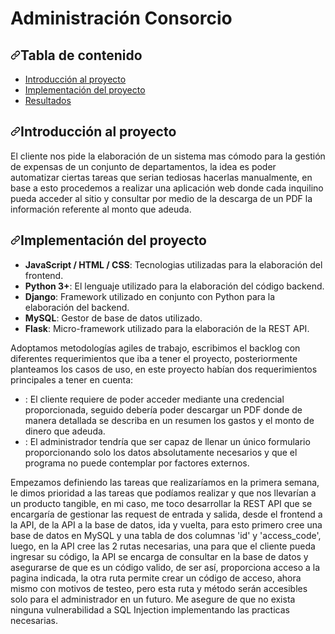 <h1>Administración Consorcio</h1>

<h2><a id="user-content-tabla-de-contenido" class="anchor" aria-hidden="true" href="#tabla-de-contenido"><svg class="octicon octicon-link" viewBox="0 0 16 16" version="1.1" width="16" height="16" aria-hidden="true"><path fill-rule="evenodd" d="M7.775 3.275a.75.75 0 001.06 1.06l1.25-1.25a2 2 0 112.83 2.83l-2.5 2.5a2 2 0 01-2.83 0 .75.75 0 00-1.06 1.06 3.5 3.5 0 004.95 0l2.5-2.5a3.5 3.5 0 00-4.95-4.95l-1.25 1.25zm-4.69 9.64a2 2 0 010-2.83l2.5-2.5a2 2 0 012.83 0 .75.75 0 001.06-1.06 3.5 3.5 0 00-4.95 0l-2.5 2.5a3.5 3.5 0 004.95 4.95l1.25-1.25a.75.75 0 00-1.06-1.06l-1.25 1.25a2 2 0 01-2.83 0z"></path></svg></a>Tabla de contenido
</h2>
<ul>
  <li><a href="#introduccion-al-proyecto">Introducción al proyecto</a></li>
  <li><a href="#implementaci%C3%B3n-del-proyecto">Implementación del proyecto</a></li>
  <li><a href="#resultados">Resultados</a></li>
</ul>

<h2><a id="user-content-introduccion-al-proyecto" class="anchor" aria-hidden="true" href="#introduccion-al-proyecto"><svg class="octicon octicon-link" viewBox="0 0 16 16" version="1.1" width="16" height="16" aria-hidden="true"><path fill-rule="evenodd" d="M7.775 3.275a.75.75 0 001.06 1.06l1.25-1.25a2 2 0 112.83 2.83l-2.5 2.5a2 2 0 01-2.83 0 .75.75 0 00-1.06 1.06 3.5 3.5 0 004.95 0l2.5-2.5a3.5 3.5 0 00-4.95-4.95l-1.25 1.25zm-4.69 9.64a2 2 0 010-2.83l2.5-2.5a2 2 0 012.83 0 .75.75 0 001.06-1.06 3.5 3.5 0 00-4.95 0l-2.5 2.5a3.5 3.5 0 004.95 4.95l1.25-1.25a.75.75 0 00-1.06-1.06l-1.25 1.25a2 2 0 01-2.83 0z"></path></svg></a>Introducción al proyecto</h2>

El cliente nos pide la elaboración de un sistema mas cómodo para la gestión de expensas de un conjunto de departamentos, la idea es poder automatizar ciertas tareas que serian tediosas hacerlas manualmente, en base a esto procedemos a realizar una aplicación web donde cada inquilino pueda acceder al sitio y consultar por medio de la descarga de un PDF la información referente al monto que adeuda.

<h2><a id="user-content-implementación-del-proyecto" class="anchor" aria-hidden="true" href="#implementación-del-proyecto"><svg class="octicon octicon-link" viewBox="0 0 16 16" version="1.1" width="16" height="16" aria-hidden="true"><path fill-rule="evenodd" d="M7.775 3.275a.75.75 0 001.06 1.06l1.25-1.25a2 2 0 112.83 2.83l-2.5 2.5a2 2 0 01-2.83 0 .75.75 0 00-1.06 1.06 3.5 3.5 0 004.95 0l2.5-2.5a3.5 3.5 0 00-4.95-4.95l-1.25 1.25zm-4.69 9.64a2 2 0 010-2.83l2.5-2.5a2 2 0 012.83 0 .75.75 0 001.06-1.06 3.5 3.5 0 00-4.95 0l-2.5 2.5a3.5 3.5 0 004.95 4.95l1.25-1.25a.75.75 0 00-1.06-1.06l-1.25 1.25a2 2 0 01-2.83 0z"></path></svg></a>Implementación del proyecto</h2>
<ul>
<li><strong>JavaScript / HTML / CSS</strong>: Tecnologias utilizadas para la elaboración del frontend.</li>
<li><strong>Python 3+</strong>: El lenguaje utilizado para la elaboración del código backend.</li>
<li><strong>Django</strong>: Framework utilizado en conjunto con Python para la elaboración del backend.</li>
<li><strong>MySQL</strong>: Gestor de base de datos utilizado.</li>
<li><strong>Flask</strong>: Micro-framework utilizado para la elaboración de la REST API.</li>
</ul>

Adoptamos metodologías agiles de trabajo, escribimos el backlog con diferentes requerimientos que iba a tener el proyecto, posteriormente planteamos los casos de uso, en este proyecto habían dos requerimientos principales a tener en cuenta:
<ul>
<li><strong> </strong>: El cliente requiere de poder acceder mediante una credencial proporcionada, seguido debería poder descargar un PDF donde de manera detallada se describa en un resumen los gastos y el monto de dinero que adeuda.</li>
<li><strong> </strong>: El administrador tendría que ser capaz de llenar un único formulario proporcionando solo los datos absolutamente necesarios y que el programa no puede contemplar por factores externos.</li>
</ul>

Empezamos definiendo las tareas que realizaríamos en la primera semana, le dimos prioridad a las tareas que podíamos realizar y que nos llevarían a un producto tangible, en mi caso, me toco desarrollar la REST API que se encargaría de gestionar las request de entrada y salida, desde el frontend a la API, de la API a la base de datos, ida y vuelta, para esto primero cree una base de datos en MySQL y una tabla de dos columnas 'id' y 'access_code', luego, en la API cree las 2 rutas necesarias, una para que el cliente pueda ingresar su código, la API se encarga de consultar en la base de datos y asegurarse de que es un código valido, de ser así, proporciona acceso a la pagina indicada, la otra ruta permite crear un código de acceso, ahora mismo con motivos de testeo, pero esta ruta y método serán accesibles solo para el administrador en un futuro. Me asegure de que no exista ninguna vulnerabilidad a SQL Injection implementando las practicas necesarias.
